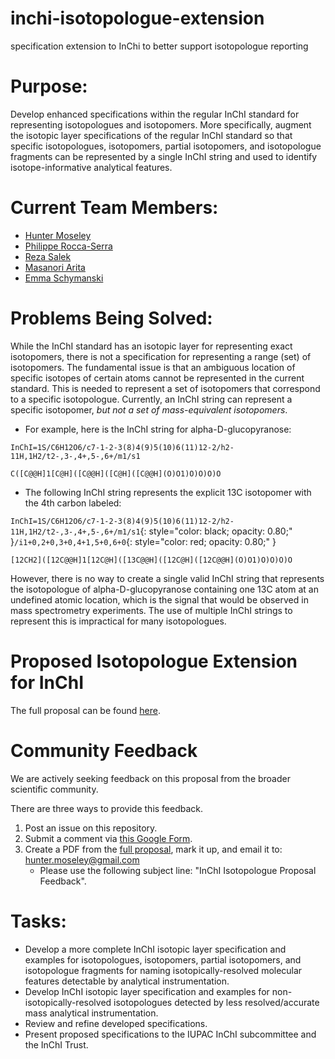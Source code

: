 # inchi-isotopologue-extension
specification extension to InChi to better support isotopologue reporting

# Purpose:
Develop enhanced specifications within the regular InChI standard for representing isotopologues and isotopomers. More specifically, augment the isotopic layer specifications of the regular InChI standard so that specific isotopologues, isotopomers, partial isotopomers, and isotopologue fragments can be represented by a single InChI string and used to identify isotope-informative analytical features.

# Current Team Members:
* [Hunter Moseley](https://github.com/hunter-moseley) 
* [Philippe Rocca-Serra](https://github.com/proccaserra) 
* [Reza Salek](https://github.com/r7salek)
* [Masanori Arita](https://github.com/m-arita) 
* [Emma Schymanski](https://github.com/schymane)

# Problems Being Solved:
While the InChI standard has an isotopic layer for representing exact isotopomers, there is not a specification for representing a range (set) of isotopomers. The fundamental issue is that an ambiguous location of specific isotopes of certain atoms cannot be represented in the current standard.  This is needed to represent a set of isotopomers that correspond to a specific isotopologue.  Currently, an InChI string can represent a specific isotopomer, *but not a set of mass-equivalent isotopomers*.

- For example, here is the InChI string for alpha-D-glucopyranose:

`InChI=1S/C6H12O6/c7-1-2-3(8)4(9)5(10)6(11)12-2/h2-11H,1H2/t2-,3-,4+,5-,6+/m1/s1`

`C([C@@H]1[C@H]([C@@H]([C@H]([C@@H](O)O1)O)O)O)O`

- The following InChI string represents the explicit 13C isotopomer with the 4th carbon labeled:

`InChI=1S/C6H12O6/c7-1-2-3(8)4(9)5(10)6(11)12-2/h2-11H,1H2/t2-,3-,4+,5-,6+/m1/s1`{: style="color: black; opacity: 0.80;" }`/i1+0,2+0,3+0,4+1,5+0,6+0`{: style="color: red; opacity: 0.80;" }

`[12CH2]([12C@@H]1[12C@H]([13C@@H]([12C@H]([12C@@H](O)O1)O)O)O)O`

However, there is no way to create a single valid InChI string that represents the isotopologue of alpha-D-glucopyranose containing one 13C atom at an undefined atomic location, which is the signal that would be observed in mass spectrometry experiments.  The use of multiple InChI strings to represent this is impractical for many isotopologues.

# Proposed Isotopologue Extension for InChI
The full proposal can be found [here](https://docs.google.com/document/d/1xh7lTWmwmuP0GF2Far6BREd-8g8Lh2FuSofE0d5tEXU/edit?usp=sharing).

# Community Feedback
We are actively seeking feedback on this proposal from the broader scientific community.

There are three ways to provide this feedback.

1. Post an issue on this repository.
2. Submit a comment via [this Google Form](https://goo.gl/forms/8lwvLJDae75bKobk2).
3. Create a PDF from the [full proposal](https://docs.google.com/document/d/1xh7lTWmwmuP0GF2Far6BREd-8g8Lh2FuSofE0d5tEXU/edit?usp=sharing), mark it up, and email it to: hunter.moseley@gmail.com
   * Please use the following subject line: "InChI Isotopologue Proposal Feedback".

# Tasks:
- Develop a more complete InChI isotopic layer specification and examples for isotopologues, isotopomers, partial isotopomers, and isotopologue fragments for naming isotopically-resolved molecular features detectable by analytical instrumentation.
- Develop InChI isotopic layer specification and examples for non-isotopically-resolved isotopologues detected by less resolved/accurate mass analytical instrumentation.
- Review and refine developed specifications.
- Present proposed specifications to the IUPAC InChI subcommittee and the InChI Trust.